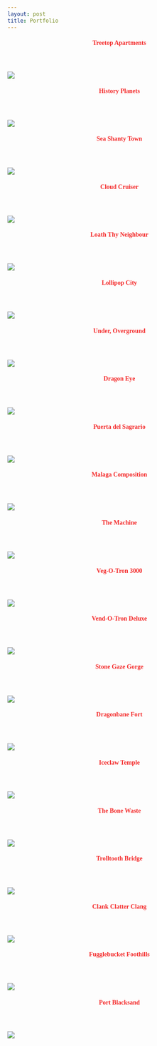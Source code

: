 ```yaml
---
layout: post
title: Portfolio
---
```


<section>
    <div class="row">
        <article class="3u 12u(small)">
            <header>
                <h4 style="color: #F42A2A; font-family: Oswald;">Treetop Apartments</h4>
            </header>
            <section>
                <a href="/pf/treetop_apartments.html"><img src="/images/portfolio/No1TreetopApartments300x200.jpg" class="fit image"></a>
            </section>
        </article>
        <article class="3u 12u(small)">
            <header>
                <h4 style="color: #F42A2A; font-family: Oswald;">History Planets</h4>
            </header>
            <section>
                <a href="/pf/history_planets.html"><img src="/images/portfolio/HistoryPlanets300x200.jpg" class="fit image"></a>
            </section>
        </article>
        <article class="3u 12u(small)">
            <header>
                <h4 style="color: #F42A2A; font-family: Oswald;">Sea Shanty Town</h4>
            </header>
            <section>
                <a href="/pf/sea_shanty_town.html"><img src="/images/portfolio/SeaShantyTown300x200.jpg" class="fit image"></a>
            </section>
        </article>
        <article class="3u 12u(small)">
            <header>
                <h4 style="color: #F42A2A; font-family: Oswald;">Cloud Cruiser</h4>
            </header>
            <section>
                <a href="/pf/cloud_cruiser.html"><img src="/images/portfolio/CloudCruiser300x200.jpg" class="fit image"></a>
            </section>
        </article>
    </div>
    <div class="row">
        <article class="3u 12u(small)">
            <header>
                <h4 style="color: #F42A2A; font-family: Oswald;">Loath Thy Neighbour</h4>
            </header>
            <section>
                <a href="/pf/loath_thy_neighbour.html"><img src="/images/portfolio/LoathThyNeighbour300x200.jpg" class="fit image"></a>
            </section>
        </article>
        <article class="3u 12u(small)">
            <header>
                <h4 style="color: #F42A2A; font-family: Oswald;">Lollipop City</h4>
            </header>
            <section>
                <a href="/pf/lollipop_city.html"><img src="/images/portfolio/LollipopCity300x200.jpg" class="fit image"></a>
            </section>
        </article>
        <article class="3u 12u(small)">
            <header>
                <h4 style="color: #F42A2A; font-family: Oswald;">Under, Overground</h4>
            </header>
            <section>
                <a href="/pf/under_overground.html"><img src="/images/portfolio/UndergroundOverground300x200.jpg" class="fit image"></a>
            </section>
        </article>
        <article class="3u 12u(small)">
            <header>
                <h4 style="color: #F42A2A; font-family: Oswald;">Dragon Eye</h4>
            </header>
            <section>
                <a href="/pf/dragon_eye.html"><img src="/images/portfolio/DragonEye300x200.jpg" class="fit image"></a>
            </section>
        </article>
    </div>
    <div class="row">
        <article class="3u 12u(small)">
            <header>
                <h4 style="color: #F42A2A; font-family: Oswald;">Puerta del Sagrario</h4>
            </header>
            <section>
                <a href="/pf/puerta_del_sagrario.html"><img src="/images/portfolio/Door300x200.jpg" class="fit image"></a>
            </section>
        </article>
        <article class="3u 12u(small)">
            <header>
                <h4 style="color: #F42A2A; font-family: Oswald;">Malaga Composition</h4>
            </header>
            <section>
                <a href="/pf/malaga_composition.html"><img src="/images/portfolio/MalagaCompo300x200.jpg" class="fit image"></a>
            </section>
        </article>
        <article class="3u 12u(small)">
            <header>
                <h4 style="color: #F42A2A; font-family: Oswald;">The Machine</h4>
            </header>
            <section>
                <a href="/pf/the_machine.html"><img src="/images/portfolio/TheMachine300x200.jpg" class="fit image"></a>
            </section>
        </article>
        <article class="3u 12u(small)">
            <header>
                <h4 style="color: #F42A2A; font-family: Oswald;">Veg-O-Tron 3000</h4>
            </header>
            <section>
                <a href="/pf/veg-o-tron_3000.html"><img src="/images/portfolio/Veg-O-Tron3000300x200.jpg" class="fit image"></a>
            </section>
        </article>
    </div>
    <div class="row">
        <article class="3u 12u(small)">
            <header>
                <h4 style="color: #F42A2A; font-family: Oswald;">Vend-O-Tron Deluxe</h4>
            </header>
            <section>
                <a href="/pf/vend-o-tron_deluxe.html"><img src="/images/portfolio/Vend-O-TronDeluxe300x200.jpg" class="fit image"></a>
            </section>
        </article>
        <article class="3u 12u(small)">
            <header>
                <h4 style="color: #F42A2A; font-family: Oswald;">Stone Gaze Gorge</h4>
            </header>
            <section>
                <a href="/pf/stone_gaze_gorge.html"><img src="/images/portfolio/StoneGazeGorgeCrop1.jpg" class="fit image"></a>
            </section>
        </article>
        <article class="3u 12u(small)">
            <header>
                <h4 style="color: #F42A2A; font-family: Oswald;">Dragonbane Fort</h4>
            </header>
            <section>
                <a href="/pf/dragonbane_fort.html"><img src="/images/portfolio/DragonbaneFort.jpg" class="fit image"></a>
            </section>
        </article>
        <article class="3u 12u(small)">
            <header>
                <h4 style="color: #F42A2A; font-family: Oswald;">Iceclaw Temple</h4>
            </header>
            <section>
                <a href="/pf/iceclaw_temple.html"><img src="/images/portfolio/IceclawTempleCrop1.jpg" class="fit image"></a>
            </section>
        </article>
    </div>
    <div class="row">
        <article class="3u 12u(small)">
            <header>
                <h4 style="color: #F42A2A; font-family: Oswald;">The Bone Waste</h4>
            </header>
            <section>
                <a href="/pf/the_bone_waste.html"><img src="/images/portfolio/TheBoneWasteCrop1.jpg" class="fit image"></a>
            </section>
        </article>
        <article class="3u 12u(small)">
            <header>
                <h4 style="color: #F42A2A; font-family: Oswald;">Trolltooth Bridge</h4>
            </header>
            <section>
                <a href="/pf/trolltooth_bridge.html"><img src="/images/portfolio/TrolltoothBridgeCrop1.jpg" class="fit image"></a>
            </section>
        </article>
        <article class="3u 12u(small)">
            <header>
                <h4 style="color: #F42A2A; font-family: Oswald;">Clank Clatter Clang</h4>
            </header>
            <section>
                <a href="/pf/clank_clatter_clang.html"><img src="/images/portfolio/ClankClatterClang300x200.jpg" class="fit image"></a>
            </section>
        </article>
        <article class="3u 12u(small)">
            <header>
                <h4 style="color: #F42A2A; font-family: Oswald;">Fugglebucket Foothills</h4>
            </header>
            <section>
                <a href="/pf/fugglebucket_foothills.html"><img src="/images/portfolio/FuggleBucketFoothillsCrop1.jpg" class="fit image"></a>
            </section>
        </article>
    </div>
    <div class="row">
        <article class="3u 12u(small)">
            <header>
                <h4 style="color: #F42A2A; font-family: Oswald;">Port Blacksand</h4>
            </header>
            <section>
                <a href="/pf/port_blacksand.html"><img src="/images/portfolio/PortBlacksand300x200.jpg" class="fit image"></a>
            </section>
        </article>
    </div>
</section>
